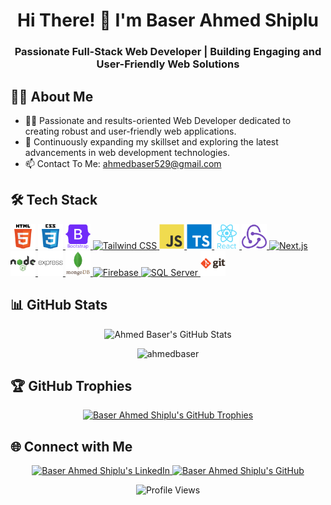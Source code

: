 <h1 align="center">
  Hi There! 👋 I'm Baser Ahmed Shiplu
</h1>

<h3 align="center">
  Passionate Full-Stack Web Developer | Building Engaging and User-Friendly Web Solutions
</h3>

## 🧑‍💻 About Me

-   👨‍💻 Passionate and results-oriented Web Developer dedicated to creating robust and user-friendly web applications.
-   🌱 Continuously expanding my skillset and exploring the latest advancements in web development technologies.
-   📫 Contact To Me: ahmedbaser529@gmail.com

## 🛠️ Tech Stack


<p align="center">
  
  <a href="https://developer.mozilla.org/en-US/docs/Web/HTML" target="_blank" rel="noreferrer"> <img src="https://raw.githubusercontent.com/devicons/devicon/master/icons/html5/html5-original-wordmark.svg" alt="HTML" width="40" height="40"/> </a>
  <a href="https://developer.mozilla.org/en-US/docs/Web/CSS" target="_blank" rel="noreferrer"> <img src="https://raw.githubusercontent.com/devicons/devicon/master/icons/css3/css3-original-wordmark.svg" alt="CSS" width="40" height="40"/> </a>
  <a href="https://getbootstrap.com/docs/5.3/getting-started/introduction/" target="_blank" rel="noreferrer"> <img src="https://raw.githubusercontent.com/devicons/devicon/master/icons/bootstrap/bootstrap-plain-wordmark.svg" alt="Bootstrap" width="40" height="40"/> </a>
  <a href="https://tailwindcss.com/docs/installation" target="_blank" rel="noreferrer"> <img src="https://www.vectorlogo.zone/logos/tailwindcss/tailwindcss-icon.svg" alt="Tailwind CSS" width="40" height="40"/> </a>
  <a href="https://developer.mozilla.org/en-US/docs/Web/JavaScript" target="_blank" rel="noreferrer"> <img src="https://raw.githubusercontent.com/devicons/devicon/master/icons/javascript/javascript-original.svg" alt="JavaScript" width="40" height="40"/> </a>
  <a href="https://www.typescriptlang.org/docs/" target="_blank" rel="noreferrer"> <img src="https://raw.githubusercontent.com/devicons/devicon/master/icons/typescript/typescript-original.svg" alt="TypeScript" width="40" height="40"/> </a>
  <a href="https://react.dev/learn" target="_blank" rel="noreferrer"> <img src="https://raw.githubusercontent.com/devicons/devicon/master/icons/react/react-original-wordmark.svg" alt="React" width="40" height="40"/> </a>
  <a href="https://redux.js.org/introduction/overview" target="_blank" rel="noreferrer"> <img src="https://raw.githubusercontent.com/devicons/devicon/master/icons/redux/redux-original.svg" alt="Redux" width="40" height="40"/> </a>
  <a href="https://nextjs.org/docs" target="_blank" rel="noreferrer"> <img src="https://cdn.worldvectorlogo.com/logos/nextjs-2.svg" alt="Next.js" width="40" height="40"/> </a>
  <a href="https://nodejs.org/en/docs/" target="_blank" rel="noreferrer"> <img src="https://raw.githubusercontent.com/devicons/devicon/master/icons/nodejs/nodejs-original-wordmark.svg" alt="Node.js" width="40" height="40"/> </a>
  <a href="https://expressjs.com/en/starter/installing.html" target="_blank" rel="noreferrer"> <img src="https://raw.githubusercontent.com/devicons/devicon/master/icons/express/express-original-wordmark.svg" alt="Express" width="40" height="40"/> </a>
  <a href="https://www.mongodb.com/docs/" target="_blank" rel="noreferrer"> <img src="https://raw.githubusercontent.com/devicons/devicon/master/icons/mongodb/mongodb-original-wordmark.svg" alt="MongoDB" width="40" height="40"/> </a>
 <a href="https://firebase.google.com/docs" target="_blank" rel="noreferrer"> <img src="https://www.vectorlogo.zone/logos/firebase/firebase-icon.svg" alt="Firebase" width="40" height="40"/> </a>
  <a href="https://learn.microsoft.com/en-us/sql/sql-server/?view=sql-server-linux-ver16" target="_blank" rel="noreferrer"> <img src="https://www.svgrepo.com/show/303229/microsoft-sql-server-logo.svg" alt="SQL Server" width="40" height="40"/> </a>
<a href="https://git-scm.com/doc" target="_blank" rel="noreferrer"> <img src="https://raw.githubusercontent.com/devicons/devicon/master/icons/git/git-original-wordmark.svg" alt="Git" width="40" height="40"/> </a>
</p>




## 📊 GitHub Stats

<p align="center">
  <img src="https://github-readme-stats.vercel.app/api?username=ahmedbaser&show_icons=true&theme=dracula" alt="Ahmed Baser's GitHub Stats" />
</p>

<p align="center">
  <img  src="https://github-readme-streak-stats.herokuapp.com/?user=ahmedbaser&" alt="ahmedbaser" />
</p>


## 🏆 GitHub Trophies

<p align="center">
  <a href="https://github.com/ryo-ma/github-profile-trophy"><img src="https://github-profile-trophy.vercel.app/?username=ahmedbaser" alt="Baser Ahmed Shiplu's 
  GitHub Trophies" /></a>
</p>

## 🌐 Connect with Me

<p align="center">
  <a href="https://www.linkedin.com/in/baser-ahmed-shiplu-57ba0a1ba/" target="_blank" rel="noreferrer">
    <img src="https://raw.githubusercontent.com/rahuldkjain/github-profile-readme-generator/master/src/images/icons/Social/linked-in-alt.svg" alt="Baser Ahmed Shiplu's LinkedIn" height="30" width="40" />
  </a>
  <a href="https://github.com/ahmedbaser" target="_blank" rel="noreferrer">
    <img src="https://raw.githubusercontent.com/rahuldkjain/github-profile-readme-generator/master/src/images/icons/Social/github.svg" alt="Baser Ahmed Shiplu's GitHub" height="30" width="40" />
  </a>
  </p>

<p align="center">
  <img src="https://komarev.com/ghpvc/?username=ahmedbaser&label=Profile%20views&color=0e75b6&style=flat" alt="Profile Views" />
</p>

